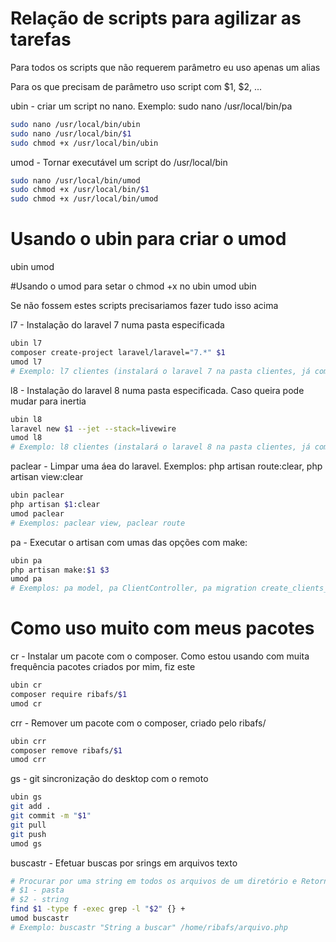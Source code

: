# Relação de scripts para agilizar as tarefas

Para todos os scripts que não requerem parâmetro eu uso apenas um alias

Para os que precisam de parâmetro uso script com $1, $2, ...

ubin - criar um script no nano. Exemplo: sudo nano /usr/local/bin/pa
```bash
sudo nano /usr/local/bin/ubin
sudo nano /usr/local/bin/$1
sudo chmod +x /usr/local/bin/ubin
```
umod - Tornar executável um script do /usr/local/bin
```bash
sudo nano /usr/local/bin/umod
sudo chmod +x /usr/local/bin/$1
sudo chmod +x /usr/local/bin/umod
```
# Usando o ubin para criar o umod
ubin umod

#Usando o umod para setar o chmod +x no ubin
umod ubin

Se não fossem estes scripts precisariamos fazer tudo isso acima

l7 - Instalação do laravel 7 numa pasta especificada
```bash
ubin l7
composer create-project laravel/laravel="7.*" $1
umod l7
# Exemplo: l7 clientes (instalará o laravel 7 na pasta clientes, já com autenticação)
```

l8 - Instalação do laravel 8 numa pasta especificada. Caso queira pode mudar para inertia
```bash
ubin l8
laravel new $1 --jet --stack=livewire
umod l8
# Exemplo: l8 clientes (instalará o laravel 8 na pasta clientes, já com autenticação)
```
paclear - Limpar uma áea do laravel. Exemplos: php artisan route:clear, php artisan view:clear
```bash
ubin paclear
php artisan $1:clear
umod paclear
# Exemplos: paclear view, paclear route
```
pa - Executar o artisan com umas das opções com make:
```bash
ubin pa
php artisan make:$1 $3
umod pa
# Exemplos: pa model, pa ClientController, pa migration create_clients_table
```
# Como uso muito com meus pacotes
cr - Instalar um pacote com o composer. Como estou usando com muita frequência pacotes criados por mim, fiz este
```bash
ubin cr
composer require ribafs/$1
umod cr
```
crr - Remover um pacote com o composer, criado pelo ribafs/
```bash
ubin crr
composer remove ribafs/$1
umod crr
```
gs - git sincronização do desktop com o remoto
```bash
ubin gs
git add .
git commit -m "$1"
git pull
git push
umod gs
```
buscastr - Efetuar buscas por srings em arquivos texto
```bash
# Procurar por uma string em todos os arquivos de um diretório e Retornar os nomes de todos os arquivos que contém
# $1 - pasta
# $2 - string
find $1 -type f -exec grep -l "$2" {} +
umod buscastr
# Exemplo: buscastr "String a buscar" /home/ribafs/arquivo.php
```

